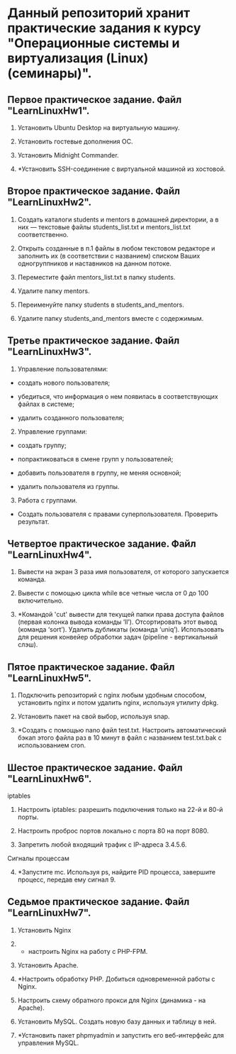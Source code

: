 # **Данный репозиторий хранит практические задания к курсу "Операционные системы и виртуализация (Linux) (семинары)".**

## **Первое практическое задание. Файл "LearnLinuxHw1".**

1. Установить Ubuntu Desktop на виртуальную машину.

2. Установить гостевые дополнения ОС.

3. Установить Midnight Commander.

4. *Установить SSH-соединение с виртуальной машиной из хостовой.

## **Второе практическое задание. Файл "LearnLinuxHw2".**

1. Создать каталоги students и mentors в домашней директории, а в них — текстовые файлы students_list.txt и mentors_list.txt соответственно.

2. Открыть созданные в п.1 файлы в любом текстовом редакторе и заполнить их (в соответствии с названием) списком Ваших одногруппников и наставников на данном потоке.

3. Переместите файл mentors_list.txt в папку students.

4. Удалите папку mentors.

5. Переименуйте папку students в students_and_mentors.

6. Удалите папку students_and_mentors вместе с содержимым.

## **Третье практическое задание. Файл "LearnLinuxHw3".**

1. Управление пользователями:
* создать нового пользователя;

* убедиться, что информация о нем появилась в соответствующих файлах в системе;

* удалить созданного пользователя;

2. Управление группами:
* создать группу;

* попрактиковаться в смене групп у пользователей;

* добавить пользователя в группу, не меняя основной;

* удалить пользователя из группы.

3. Работа с группами.
* Создать пользователя с правами суперпользователя. Проверить результат.

## **Четвертое практическое задание. Файл "LearnLinuxHw4".**

1. Вывести на экран 3 раза имя пользователя, от которого запускается команда.

2. Вывести с помощью цикла while все четные числа от 0 до 100 включительно.

3. *Командой 'cut' вывести для текущей папки права доступа файлов (первая колонка вывода команды ‘ll’). Отсортировать этот вывод (команда ‘sort’). Удалить дубликаты (команда ‘uniq’). Использовать для решения конвейер обработки задач (pipeline - вертикальный слэш).

## **Пятое практическое задание. Файл "LearnLinuxHw5".**

1. Подключить репозиторий с nginx любым удобным способом, установить nginx и потом удалить nginx, используя утилиту dpkg.

2. Установить пакет на свой выбор, используя snap.

3. *Создать с помощью nano файл test.txt. Настроить автоматический бэкап этого файла раз в 10 минут в файл с названием test.txt.bak с использованием cron.

## **Шестое практическое задание. Файл "LearnLinuxHw6".**

iptables

1. Настроить iptables: разрешить подключения только на 22-й и 80-й порты.

2. Настроить проброс портов локально с порта 80 на порт 8080.

3. Запретить любой входящий трафик с IP-адреса 3.4.5.6.

Сигналы процессам

4. *Запустите mc. Используя ps, найдите PID процесса, завершите процесс, передав ему сигнал 9.

## **Седьмое практическое задание. Файл "LearnLinuxHw7".**

1. Установить Nginx

2. * настроить Nginx на работу с PHP-FPM.

3. Установить Apache.

4. *Настроить обработку PHP. Добиться одновременной работы с Nginx.

5. Настроить схему обратного прокси для Nginx (динамика - на Apache).

6. Установить MySQL. Создать новую базу данных и таблицу в ней.

7. *Установить пакет phpmyadmin и запустить его веб-интерфейс для управления MySQL.